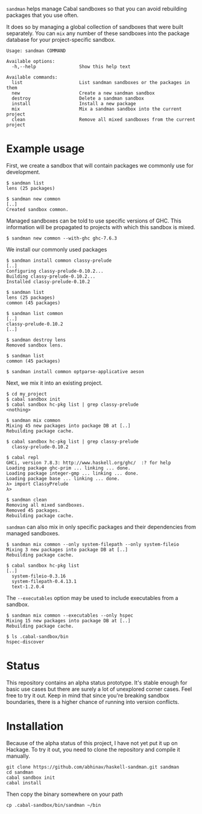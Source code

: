 `sandman` helps manage Cabal sandboxes so that you can avoid rebuilding
packages that you use often.

It does so by managing a global collection of sandboxes that were built
separately. You can `mix` any number of these sandboxes into the package
database for your project-specific sandbox.

    Usage: sandman COMMAND

    Available options:
      -h,--help                Show this help text

    Available commands:
      list                     List sandman sandboxes or the packages in them
      new                      Create a new sandman sandbox
      destroy                  Delete a sandman sandbox
      install                  Install a new package
      mix                      Mix a sandman sandbox into the current project
      clean                    Remove all mixed sandboxes from the current project

# Example usage

First, we create a sandbox that will contain packages we commonly use for
development.

    $ sandman list
    lens (25 packages)

    $ sandman new common
    [..]
    Created sandbox common.

Managed sandboxes can be told to use specific versions of GHC. This information
will be propagated to projects with which this sandbox is mixed.

    $ sandman new common --with-ghc ghc-7.6.3

We install our commonly used packages

    $ sandman install common classy-prelude 
    [..]
    Configuring classy-prelude-0.10.2...
    Building classy-prelude-0.10.2...
    Installed classy-prelude-0.10.2

    $ sandman list
    lens (25 packages)
    common (45 packages)

    $ sandman list common
    [..]
    classy-prelude-0.10.2
    [..]

    $ sandman destroy lens
    Removed sandbox lens.

    $ sandman list
    common (45 packages)

    $ sandman install common optparse-applicative aeson

Next, we mix it into an existing project.

    $ cd my_project
    $ cabal sandbox init
    $ cabal sandbox hc-pkg list | grep classy-prelude
    <nothing>

    $ sandman mix common
    Mixing 45 new packages into package DB at [..]
    Rebuilding package cache.

    $ cabal sandbox hc-pkg list | grep classy-prelude
      classy-prelude-0.10.2

    $ cabal repl
    GHCi, version 7.8.3: http://www.haskell.org/ghc/  :? for help
    Loading package ghc-prim ... linking ... done.
    Loading package integer-gmp ... linking ... done.
    Loading package base ... linking ... done.
    λ> import ClassyPrelude
    λ> 

    $ sandman clean
    Removing all mixed sandboxes.
    Removed 45 packages.
    Rebuilding package cache.

`sandman` can also mix in only specific packages and their dependencies from
managed sandboxes.

    $ sandman mix common --only system-filepath --only system-fileio
    Mixing 3 new packages into package DB at [..]
    Rebuilding package cache.

    $ cabal sandbox hc-pkg list
    [..]
      system-fileio-0.3.16
      system-filepath-0.4.13.1
      text-1.2.0.4

The `--executables` option may be used to include executables from a sandbox.

    $ sandman mix common --executables --only hspec
    Mixing 15 new packages into package DB at [..]
    Rebuilding package cache.

    $ ls .cabal-sandbox/bin
    hspec-discover

# Status

This repository contains an alpha status prototype. It's stable enough for
basic use cases but there are surely a lot of unexplored corner cases. Feel
free to try it out. Keep in mind that since you're breaking sandbox boundaries,
there is a higher chance of running into version conflicts.

# Installation

Because of the alpha status of this project, I have not yet put it up on
Hackage. To try it out, you need to clone the repository and compile it
manually.

    git clone https://github.com/abhinav/haskell-sandman.git sandman
    cd sandman
    cabal sandbox init
    cabal install

Then copy the binary somewhere on your path

    cp .cabal-sandbox/bin/sandman ~/bin

